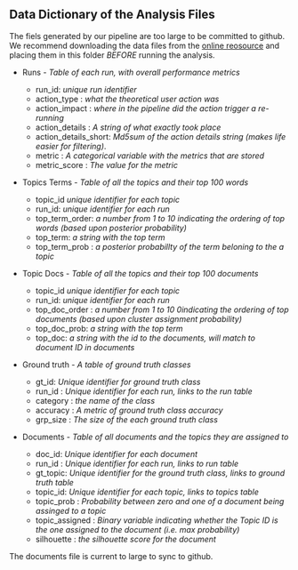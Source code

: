 ## Data Dictionary of the Analysis Files

The fiels generated by our pipeline are too large to be committed to github. We recommend downloading the data files from the [online reosource](https://osf.io/zgqaw/?view_only=1f2ffb37ba644dcea6f19a896dae474d) and placing them in this folder *BEFORE* running the analysis. 


* Runs - *Table of each run, with overall performance metrics*
    * run_id: *unique run identifier*
    * action_type : *what the theoretical user action was*
    * action_impact : *where in the pipeline did the action trigger a re-running*
    * action_details : *A string of what exactly took place*
    * action_details_short: *Md5sum of the action details string (makes life easier for filtering)*.
    * metric : *A categorical variable with the metrics that are stored*
    * metric_score : *The value for the metric*


* Topics Terms - *Table of all the topics and their top 100 words*
    * topic_id *unique identifier for each topic*
    * run_id: *unique identifier for each run*
    * top_term_order: *a number from 1 to 10 indicating the ordering of top words (based upon posterior probability)*
    * top_term: *a string with the top term*
    * top_term_prob : *a posterior probabillty of the term beloning to the a topic*


* Topic Docs - *Table of all the topics and their top 100 documents*
    * topic_id *unique identifier for each topic*
    * run_id: *unique identifier for each run*
    * top_doc_order : *a number from 1 to 10 0indicating the ordering of top documents (based upon cluster assignment probability)*
    * top_doc_prob: *a string with the top term*
    * top_doc: *a string with the id to the documents, will match to document ID in documents*

* Ground truth - *A table of ground truth classes*
    * gt_id: *Unique identifier for ground truth class*
    * run_id : *Unique identifier for each run, links to the run table*
    * category : *the name of the class*
    * accuracy : *A metric of ground truth class accuracy*
    * grp_size : *The size of the each ground truth class*


* Documents - *Table of all documents and the topics they are assigned to*
    * doc_id: *Unique identifier for each document*
    * run_id : *Unique identifier for each run, links to run table*
    * gt_topic: *Unique identifier for the ground truth class, links to ground truth table*
    * topic_id: *Unique identifier for each topic, links to topics table*
    * topic_prob : *Probability between zero and one of a document being assinged to a topic*
    * topic_assigned : *Binary variable indicating whether the Topic ID is the one assigned to the document (i.e. max probability)*
    * silhouette : *the silhouette score for the document*

The documents file is current to large to sync to github.
